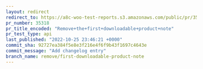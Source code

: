 ```yaml
---
layout: redirect
redirect_to: https://a8c-woo-test-reports.s3.amazonaws.com/public/pr/35318/api/index.html
pr_number: 35318
pr_title_encoded: "Remove+the+first+downloadable+product+note"
pr_test_type: api
last_published: "2022-10-25 23:46:21 +0000"
commit_sha: 92727ea384f5e8e3f216e4f6f9b43f1697c4643e
commit_message: "Add changelog entry"
branch_name: remove/first-downloadable-product-note
---
```

